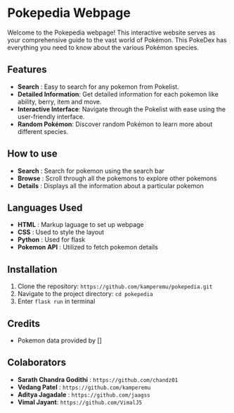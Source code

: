 # Pokepedia Webpage

Welcome to the Pokepedia webpage! This interactive website serves as your comprehensive guide to the vast world of Pokémon. This PokeDex has everything you need to know about the various Pokémon species.

## Features
- **Search** : Easy to search for any pokemon from Pokelist.
- **Detailed Information**: Get detailed information for each pokemon like ability, berry, item and move.
- **Interactive Interface**: Navigate through the Pokelist with ease using the user-friendly interface.
- **Random Pokémon**: Discover random Pokémon to learn more about different species.

## How to use

- **Search** : Search for pokemon using the search bar
- **Browse** : Scroll through all the pokemons to explore other pokemons
- **Details** : Displays all the information about a particular pokemon


## Languages Used
- **HTML** : Markup laguage to set up webpage
- **CSS** : Used to style the layout
- **Python** : Used for flask
- **Pokemon API** : Utilized to fetch pokemon details 

## Installation
1. Clone the repository: `https://github.com/kamperemu/pokepedia.git`
2. Navigate to the project directory: `cd pokepedia`
3. Enter `flask run` in terminal

## Credits
- Pokemon data provided by []

## Colaborators
- **Sarath Chandra Godithi** : `https://github.com/chandz01`
- **Vedang Patel** : `https://github.com/kamperemu`
- **Aditya Jagadale** : `https://github.com/jaagss`
- **Vimal Jayant**: `https://github.com/VimalJ5`